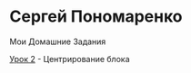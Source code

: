 

# Сергей Пономаренко

Мои Домашние Задания


[Урок 2](http://web10.github.io/Practic2/ "Центрирование") - Центрирование блока
